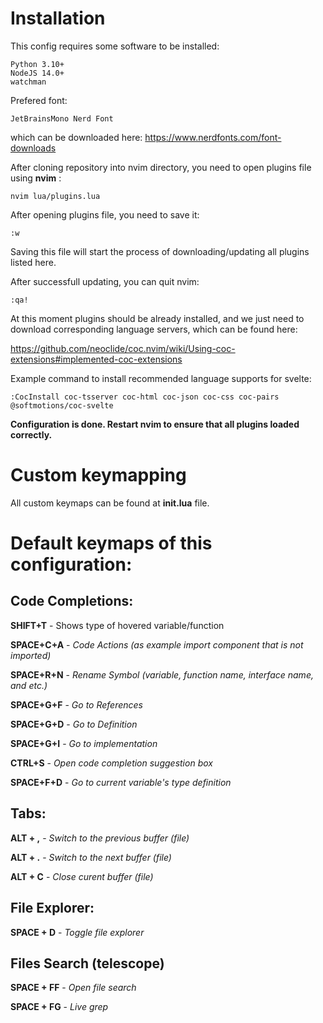 
# Installation
This config requires some software to be installed:

    Python 3.10+
    NodeJS 14.0+
    watchman
Prefered font: 

    JetBrainsMono Nerd Font
which can be downloaded here:
https://www.nerdfonts.com/font-downloads

After cloning repository into nvim directory, you need to open plugins file using **nvim** :

    nvim lua/plugins.lua
After opening plugins file, you need to save it:

    :w
Saving this file will start the process of downloading/updating all plugins listed here.

After successfull updating, you can quit nvim:

    :qa!
At this moment plugins should be already installed, and we just need to download corresponding language servers, which can be found here:

https://github.com/neoclide/coc.nvim/wiki/Using-coc-extensions#implemented-coc-extensions

Example command to install recommended language supports for svelte:

    :CocInstall coc-tsserver coc-html coc-json coc-css coc-pairs @softmotions/coc-svelte 
   **Configuration is done. Restart nvim to ensure that all plugins loaded correctly.**

# Custom keymapping
All custom keymaps can be found at **init.lua** file.

# Default keymaps of this configuration:
## Code Completions:
**SHIFT+T** - Shows type of hovered variable/function

**SPACE+C+A** - *Code Actions (as example import component that is not imported)*

**SPACE+R+N** - *Rename Symbol (variable, function name, interface name, and etc.)*

**SPACE+G+F** - *Go to References*

**SPACE+G+D** - *Go to Definition*

**SPACE+G+I** - *Go to implementation*

**CTRL+S** - *Open code completion suggestion box*

**SPACE+F+D** - *Go to current variable's type definition*
## Tabs:
**ALT + ,** - *Switch to the previous buffer (file)*

**ALT + .** - *Switch to the next buffer (file)*

**ALT + C** - *Close curent buffer (file)*
## File Explorer:
**SPACE + D** - *Toggle file explorer*
## Files Search (telescope)
**SPACE + FF** - *Open file search*

**SPACE + FG** - *Live grep*
